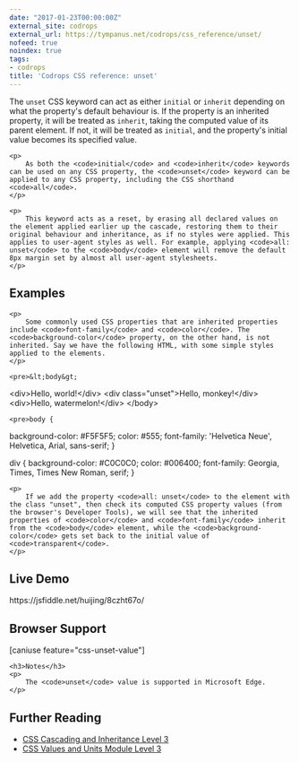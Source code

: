 ```yaml
---
date: "2017-01-23T00:00:00Z"
external_site: codrops
external_url: https://tympanus.net/codrops/css_reference/unset/
nofeed: true
noindex: true
tags:
- codrops
title: 'Codrops CSS reference: unset'
---
```

<div class="ct-cssref-description">
    <p>
        The <code>unset</code> CSS keyword can act as either <code>initial</code> or <code>inherit</code> depending on what the property's default behaviour is. If the property is an inherited property, it will be treated as <code>inherit</code>, taking the computed value of its parent element. If not, it will be treated as <code>initial</code>, and the property's initial value becomes its specified value.
    </p>

    <p>
        As both the <code>initial</code> and <code>inherit</code> keywords can be used on any CSS property, the <code>unset</code> keyword can be applied to any CSS property, including the CSS shorthand <code>all</code>.
    </p>

    <p>
        This keyword acts as a reset, by erasing all declared values on the element applied earlier up the cascade, restoring them to their original behaviour and inheritance, as if no styles were applied. This applies to user-agent styles as well. For example, applying <code>all: unset</code> to the <code>body</code> element will remove the default 8px margin set by almost all user-agent stylesheets.
    </p>
</div>

<div class="ct-cssref-examples">
    <h2>Examples</h2>

    <p>
        Some commonly used CSS properties that are inherited properties include <code>font-family</code> and <code>color</code>. The <code>background-color</code> property, on the other hand, is not inherited. Say we have the following HTML, with some simple styles applied to the elements.
    </p>

    <pre>&lt;body&gt;
  &lt;div&gt;Hello, world!&lt;/div&gt;
  &lt;div class="unset"&gt;Hello, monkey!&lt;/div&gt;
  &lt;div&gt;Hello, watermelon!&lt;/div&gt;
&lt;/body&gt;</pre>

    <pre>body {
  background-color: #F5F5F5;
  color: #555;
  font-family: 'Helvetica Neue', Helvetica, Arial, sans-serif;
}

div {
  background-color: #C0C0C0;
  color: #006400;
  font-family: Georgia, Times, Times New Roman, serif;
}</pre>

    <p>
        If we add the property <code>all: unset</code> to the element with the class "unset", then check its computed CSS property values (from the browser's Developer Tools), we will see that the inherited properties of <code>color</code> and <code>font-family</code> inherit from the <code>body</code> element, while the <code>background-color</code> gets set back to the initial value of <code>transparent</code>.
    </p>
</div>

<div class="ct-cssref-demo">
    <h2>Live Demo</h2>
https://jsfiddle.net/huijing/8czht67o/
</div>

<div class="ct-cssref-support">
    <h2>Browser Support</h2>
    [caniuse feature="css-unset-value"]

    <h3>Notes</h3>
    <p>
        The <code>unset</code> value is supported in Microsoft Edge.
    </p>
</div>

<div class="ct-cssref-further-reading">
    <h2>Further Reading</h2>
    <ul>
        <li>
            <a href="https://www.w3.org/TR/css-cascade-3/#defaulting">CSS Cascading and Inheritance Level 3</a>
        </li>
        <li>
            <a href="https://www.w3.org/TR/css-values-3/#common-keywords">CSS Values and Units Module Level 3</a>
        </li>
    </ul>
</div>
